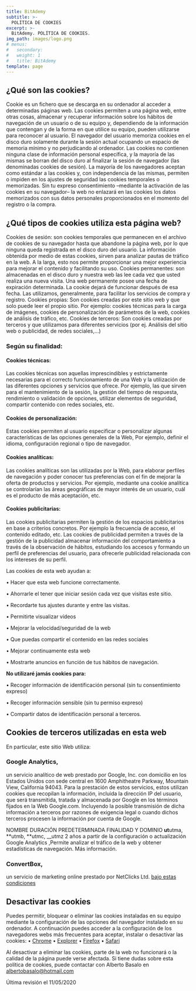```yaml
---
title: BitAdemy
subtitle: >-
  POLÍTICA DE COOKIES
excerpt: >-
  BitAdemy. POLÍTICA DE COOKIES.
img_path: images/logo.png
# menus:
#   secondary:
#   weight: 1
#   title: BitAdemy
template: page
---
```


## ¿Qué son las cookies?

Cookie es un fichero que se descarga en su ordenador al acceder a determinadas páginas web. Las cookies permiten a una página web, entre otras cosas, almacenar y recuperar información sobre los hábitos de navegación de un usuario o de su equipo y, dependiendo de la información que contengan y de la forma en que utilice su equipo, pueden utilizarse para reconocer al usuario.
El navegador del usuario memoriza cookies en el disco duro solamente durante la sesión actual ocupando un espacio de memoria mínimo y no perjudicando al ordenador. Las cookies no contienen ninguna clase de información personal específica, y la mayoría de las mismas se borran del disco duro al finalizar la sesión de navegador (las denominadas cookies de sesión).
La mayoría de los navegadores aceptan como estándar a las cookies y, con independencia de las mismas, permiten o impiden en los ajustes de seguridad las cookies temporales o memorizadas.
Sin tu expreso consentimiento –mediante la activación de las cookies en su navegador– la web no enlazará en las cookies los datos memorizados con sus datos personales proporcionados en el momento del registro o la compra.

## ¿Qué tipos de cookies utiliza esta página web?

Cookies de sesión: son cookies temporales que permanecen en el archivo de cookies de su navegador hasta que abandone la página web, por lo que ninguna queda registrada en el disco duro del usuario. La información obtenida por medio de estas cookies, sirven para analizar pautas de tráfico en la web. A la larga, esto nos permite proporcionar una mejor experiencia para mejorar el contenido y facilitando su uso.
Cookies permanentes: son almacenadas en el disco duro y nuestra web las lee cada vez que usted realiza una nueva visita. Una web permanente posee una fecha de expiración determinada. La cookie dejará de funcionar después de esa fecha. Las utilizamos, generalmente, para facilitar los servicios de compra y registro.
Cookies propias: Son cookies creadas por este sitio web y que solo puede leer el propio sitio. Por ejemplo: cookies técnicas para la carga de imágenes, cookies de personalización de parámetros de la web, cookies de análisis de tráfico, etc.
Cookies de terceros: Son cookies creadas por terceros y que utilizamos para diferentes servicios (por ej. Análisis del sitio web o publicidad, de redes sociales,…)

### Según su finalidad:

#### Cookies técnicas:

Las cookies técnicas son aquellas imprescindibles y estrictamente necesarias para el correcto funcionamiento de una Web y la utilización de las diferentes opciones y servicios que ofrece. Por ejemplo, las que sirven para el mantenimiento de la sesión, la gestión del tiempo de respuesta, rendimiento o validación de opciones, utilizar elementos de seguridad, compartir contenido con redes sociales, etc.

#### Cookies de personalización:

Estas cookies permiten al usuario especificar o personalizar algunas características de las opciones generales de la Web, Por ejemplo, definir el idioma, configuración regional o tipo de navegador.

#### Cookies analíticas:

Las cookies analíticas son las utilizadas por la Web, para elaborar perfiles de navegación y poder conocer tus preferencias con el fin de mejorar la oferta de productos y servicios. Por ejemplo, mediante una cookie analítica se controlarían las áreas geográficas de mayor interés de un usuario, cuál es el producto de más aceptación, etc.

#### Cookies publicitarias:

Las cookies publicitarias permiten la gestión de los espacios publicitarios en base a criterios concretos. Por ejemplo la frecuencia de acceso, el contenido editado, etc. Las cookies de publicidad permiten a través de la gestión de la publicidad almacenar información del comportamiento a través de la observación de hábitos, estudiando los accesos y formando un perfil de preferencias del usuario, para ofrecerle publicidad relacionada con los intereses de su perfil.

Las cookies de esta web ayudan a:

• Hacer que esta web funcione correctamente.

• Ahorrarle el tener que iniciar sesión cada vez que visitas este sitio.

• Recordarte tus ajustes durante y entre las visitas.

• Permitirte visualizar vídeos

• Mejorar la velocidad/seguridad de la web

• Que puedas compartir el contenido en las redes sociales

• Mejorar continuamente esta web

• Mostrarte anuncios en función de tus hábitos de navegación.

**No utilizaré jamás cookies para:**

• Recoger información de identificación personal (sin tu consentimiento expreso)

• Recoger información sensible (sin tu permiso expreso)

• Compartir datos de identificación personal a terceros.

## Cookies de terceros utilizadas en esta web

En particular, este sitio Web utiliza:

### Google Analytics,

un servicio analítico de web prestado por Google, Inc. con domicilio en los Estados Unidos con sede central en 1600 Amphitheatre Parkway, Mountain View, California 94043. Para la prestación de estos servicios, estos utilizan cookies que recopilan la información, incluida la dirección IP del usuario, que será transmitida, tratada y almacenada por Google en los términos fijados en la Web Google.com. Incluyendo la posible transmisión de dicha información a terceros por razones de exigencia legal o cuando dichos terceros procesen la información por cuenta de Google.

NOMBRE DURACIÓN PREDETERMINADA FINALIDAD Y DOMINIO
**ut**utma, **utmb, **utmc, \_\_utmz 2 años a partir de la configuración o actualización Google Analytics ,Permite analizar el tráfico de la web y obtener estadísticas de navegación. Más información.

### ConvertBox,

un servicio de marketing online prestado por NetClicks Ltd. [bajo estas condiciones](https://convertbox.com/cookie-policy/)

## Desactivar las cookies

Puedes permitir, bloquear o eliminar las cookies instaladas en su equipo mediante la configuración de las opciones del navegador instalado en su ordenador.
A continuación puedes acceder a la configuración de los navegadores webs más frecuentes para aceptar, instalar o desactivar las cookies:
• [Chrome](https://support.google.com/chrome/answer/95647?hl=es)
• [Explorer](https://support.microsoft.com/es-es/hub/4338813/windows-help?os=windows-10)
• [Firefox](https://support.mozilla.org/es/kb/habilitar-y-deshabilitar-cookies-sitios-web-rastrear-preferencias?redirectlocale=es&redirectslug=habilitar-y-deshabilitar-cookies-que-los-sitios-we)
• [Safari](https://support.apple.com/es-es/guide/safari/sfri11471/mac)

Al desactivar a eliminar las cookies, parte de la web no funcionará o la calidad de la página puede verse afectada.
Si tiene dudas sobre esta política de cookies, puede contactar con Alberto Basalo en albertobasalo@hotmail.com

Última revisión el 11/05/2020
